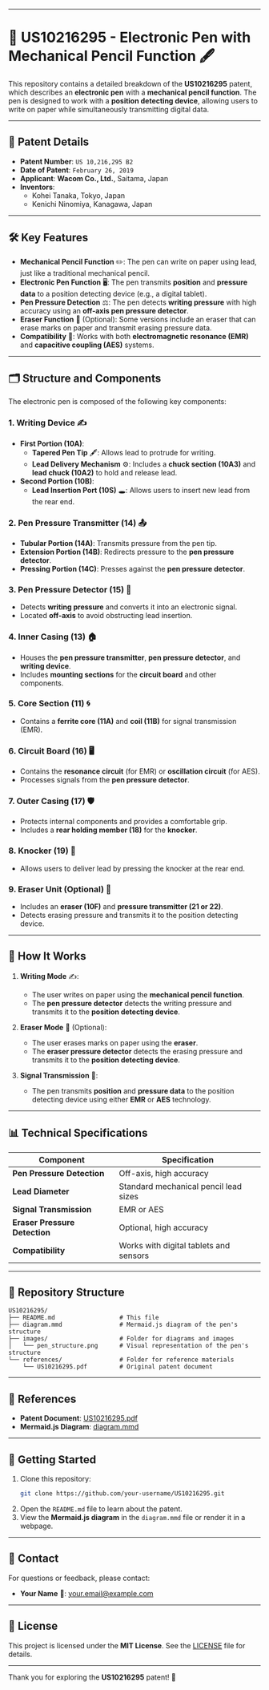 

---

# 📝 **US10216295 - Electronic Pen with Mechanical Pencil Function** 🖋️

This repository contains a detailed breakdown of the **US10216295** patent, which describes an **electronic pen** with a **mechanical pencil function**. The pen is designed to work with a **position detecting device**, allowing users to write on paper while simultaneously transmitting digital data.

---

## 📌 **Patent Details**
- **Patent Number**: `US 10,216,295 B2`
- **Date of Patent**: `February 26, 2019`
- **Applicant**: **Wacom Co., Ltd.**, Saitama, Japan
- **Inventors**: 
  - Kohei Tanaka, Tokyo, Japan
  - Kenichi Ninomiya, Kanagawa, Japan

---

## 🛠️ **Key Features**
- **Mechanical Pencil Function** ✏️: The pen can write on paper using lead, just like a traditional mechanical pencil.
- **Electronic Pen Function** 🖥️: The pen transmits **position** and **pressure data** to a position detecting device (e.g., a digital tablet).
- **Pen Pressure Detection** ⚖️: The pen detects **writing pressure** with high accuracy using an **off-axis pen pressure detector**.
- **Eraser Function** 🧽 (Optional): Some versions include an eraser that can erase marks on paper and transmit erasing pressure data.
- **Compatibility** 🔄: Works with both **electromagnetic resonance (EMR)** and **capacitive coupling (AES)** systems.

---

## 🗂️ **Structure and Components**
The electronic pen is composed of the following key components:

### 1. **Writing Device** ✍️
   - **First Portion (10A)**:
     - **Tapered Pen Tip** 🖋️: Allows lead to protrude for writing.
     - **Lead Delivery Mechanism** ⚙️: Includes a **chuck section (10A3)** and **lead chuck (10A2)** to hold and release lead.
   - **Second Portion (10B)**:
     - **Lead Insertion Port (10S)** 🕳️: Allows users to insert new lead from the rear end.

### 2. **Pen Pressure Transmitter (14)** 📤
   - **Tubular Portion (14A)**: Transmits pressure from the pen tip.
   - **Extension Portion (14B)**: Redirects pressure to the **pen pressure detector**.
   - **Pressing Portion (14C)**: Presses against the **pen pressure detector**.

### 3. **Pen Pressure Detector (15)** 📏
   - Detects **writing pressure** and converts it into an electronic signal.
   - Located **off-axis** to avoid obstructing lead insertion.

### 4. **Inner Casing (13)** 🏠
   - Houses the **pen pressure transmitter**, **pen pressure detector**, and **writing device**.
   - Includes **mounting sections** for the **circuit board** and other components.

### 5. **Core Section (11)** 🌀
   - Contains a **ferrite core (11A)** and **coil (11B)** for signal transmission (EMR).

### 6. **Circuit Board (16)** 🖥️
   - Contains the **resonance circuit** (for EMR) or **oscillation circuit** (for AES).
   - Processes signals from the **pen pressure detector**.

### 7. **Outer Casing (17)** 🛡️
   - Protects internal components and provides a comfortable grip.
   - Includes a **rear holding member (18)** for the **knocker**.

### 8. **Knocker (19)** 🔨
   - Allows users to deliver lead by pressing the knocker at the rear end.

### 9. **Eraser Unit (Optional)** 🧽
   - Includes an **eraser (10F)** and **pressure transmitter (21 or 22)**.
   - Detects erasing pressure and transmits it to the position detecting device.

---

## 🔧 **How It Works**
1. **Writing Mode** ✍️:
   - The user writes on paper using the **mechanical pencil function**.
   - The **pen pressure detector** detects the writing pressure and transmits it to the **position detecting device**.

2. **Eraser Mode** 🧽 (Optional):
   - The user erases marks on paper using the **eraser**.
   - The **eraser pressure detector** detects the erasing pressure and transmits it to the **position detecting device**.

3. **Signal Transmission** 📡:
   - The pen transmits **position** and **pressure data** to the position detecting device using either **EMR** or **AES** technology.

---

## 📊 **Technical Specifications**
| **Component**               | **Specification**                          |
|------------------------------|--------------------------------------------|
| **Pen Pressure Detection**   | Off-axis, high accuracy                    |
| **Lead Diameter**            | Standard mechanical pencil lead sizes      |
| **Signal Transmission**      | EMR or AES                                 |
| **Eraser Pressure Detection**| Optional, high accuracy                    |
| **Compatibility**            | Works with digital tablets and sensors     |

---

## 📂 **Repository Structure**
```
US10216295/
├── README.md                  # This file
├── diagram.mmd                # Mermaid.js diagram of the pen's structure
├── images/                    # Folder for diagrams and images
│   └── pen_structure.png      # Visual representation of the pen's structure
└── references/                # Folder for reference materials
    └── US10216295.pdf         # Original patent document
```

---

## 📜 **References**
- **Patent Document**: [US10216295.pdf](references/US10216295.pdf)
- **Mermaid.js Diagram**: [diagram.mmd](diagram.mmd)

---

## 🚀 **Getting Started**
1. Clone this repository:
   ```bash
   git clone https://github.com/your-username/US10216295.git
   ```
2. Open the `README.md` file to learn about the patent.
3. View the **Mermaid.js diagram** in the `diagram.mmd` file or render it in a webpage.

---

## 📧 **Contact**
For questions or feedback, please contact:
- **Your Name** 📧: your.email@example.com

---

## 📄 **License**
This project is licensed under the **MIT License**. See the [LICENSE](LICENSE) file for details.

---

Thank you for exploring the **US10216295** patent! 🎉
